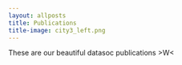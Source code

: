 ```yaml
---
layout: allposts 
title: Publications
title-image: city3_left.png
---
```


These are our beautiful datasoc publications >W<